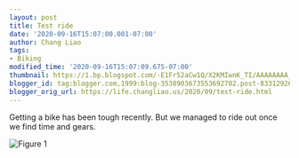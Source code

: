 ```yaml
---
layout: post
title: Test ride
date: '2020-09-16T15:07:00.001-07:00'
author: Chang Liao
tags:
- Biking
modified_time: '2020-09-16T15:07:09.675-07:00'
thumbnail: https://1.bp.blogspot.com/-E1Fr52aCw1Q/X2KMIwnK_TI/AAAAAAAA_n4/kEsc8RoJZIIOw--3xluNtt0y1EOHvFnYQCLcBGAsYHQ/s72-w379-c-h506/ride.jpg
blogger_id: tag:blogger.com,1999:blog-3538903673553692702.post-8331292647290228073
blogger_orig_url: https://life.changliao.us/2020/09/test-ride.html
---
```


Getting a bike has been tough recently. But we managed to ride out once we find time and gears.

![Figure 1](https://github.com/changliao/changliao.github.io/blob/main/_figure/bike_ride_2019.png?raw=true)